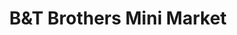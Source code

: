 ---
title: "B&T Brothers Mini Market"
url: /norristown/bundt-brothers-mini-market/
shop: Lebensmittel
---